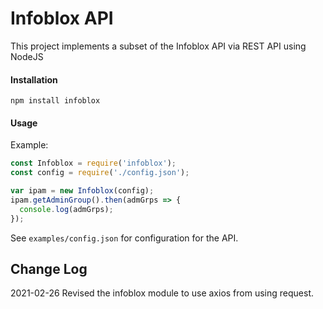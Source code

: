 # Infoblox API

This project implements a subset of the Infoblox API via REST API using NodeJS

#### Installation

```
npm install infoblox
```

#### Usage

Example:

```javascript
const Infoblox = require('infoblox');
const config = require('./config.json');

var ipam = new Infoblox(config);
ipam.getAdminGroup().then(admGrps => {
  console.log(admGrps);
});
```
See ```examples/config.json``` for configuration for the API.

## Change Log

2021-02-26 Revised the infoblox module to use axios from using request.
